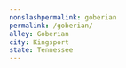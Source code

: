 ```yaml
---
﻿nonslashpermalink: goberian
permalink: /goberian/
alley: Goberian
city: Kingsport
state: Tennessee
---
```

